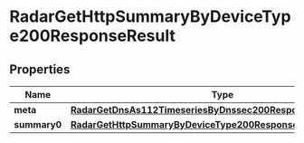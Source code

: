 

# RadarGetHttpSummaryByDeviceType200ResponseResult


## Properties

| Name | Type | Description | Notes |
|------------ | ------------- | ------------- | -------------|
|**meta** | [**RadarGetDnsAs112TimeseriesByDnssec200ResponseResultMeta**](RadarGetDnsAs112TimeseriesByDnssec200ResponseResultMeta.md) |  |  |
|**summary0** | [**RadarGetHttpSummaryByDeviceType200ResponseResultSummary0**](RadarGetHttpSummaryByDeviceType200ResponseResultSummary0.md) |  |  |



